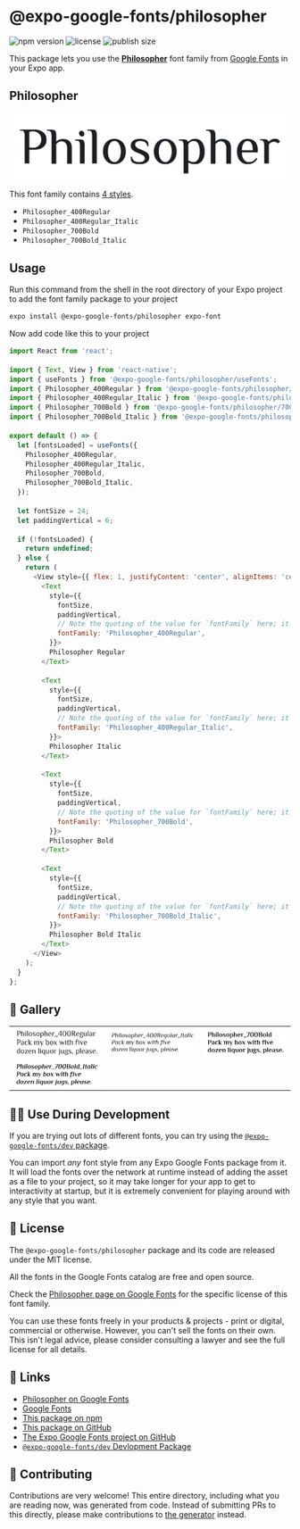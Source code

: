 # @expo-google-fonts/philosopher

![npm version](https://flat.badgen.net/npm/v/@expo-google-fonts/philosopher)
![license](https://flat.badgen.net/github/license/expo/google-fonts)
![publish size](https://flat.badgen.net/packagephobia/install/@expo-google-fonts/philosopher)

This package lets you use the [**Philosopher**](https://fonts.google.com/specimen/Philosopher) font family from [Google Fonts](https://fonts.google.com/) in your Expo app.

## Philosopher

![Philosopher](./font-family.png)

This font family contains [4 styles](#-gallery).

- `Philosopher_400Regular`
- `Philosopher_400Regular_Italic`
- `Philosopher_700Bold`
- `Philosopher_700Bold_Italic`

## Usage

Run this command from the shell in the root directory of your Expo project to add the font family package to your project
```sh
expo install @expo-google-fonts/philosopher expo-font
```

Now add code like this to your project
```js
import React from 'react';

import { Text, View } from 'react-native';
import { useFonts } from '@expo-google-fonts/philosopher/useFonts';
import { Philosopher_400Regular } from '@expo-google-fonts/philosopher/400Regular';
import { Philosopher_400Regular_Italic } from '@expo-google-fonts/philosopher/400Regular_Italic';
import { Philosopher_700Bold } from '@expo-google-fonts/philosopher/700Bold';
import { Philosopher_700Bold_Italic } from '@expo-google-fonts/philosopher/700Bold_Italic';

export default () => {
  let [fontsLoaded] = useFonts({
    Philosopher_400Regular,
    Philosopher_400Regular_Italic,
    Philosopher_700Bold,
    Philosopher_700Bold_Italic,
  });

  let fontSize = 24;
  let paddingVertical = 6;

  if (!fontsLoaded) {
    return undefined;
  } else {
    return (
      <View style={{ flex: 1, justifyContent: 'center', alignItems: 'center' }}>
        <Text
          style={{
            fontSize,
            paddingVertical,
            // Note the quoting of the value for `fontFamily` here; it expects a string!
            fontFamily: 'Philosopher_400Regular',
          }}>
          Philosopher Regular
        </Text>

        <Text
          style={{
            fontSize,
            paddingVertical,
            // Note the quoting of the value for `fontFamily` here; it expects a string!
            fontFamily: 'Philosopher_400Regular_Italic',
          }}>
          Philosopher Italic
        </Text>

        <Text
          style={{
            fontSize,
            paddingVertical,
            // Note the quoting of the value for `fontFamily` here; it expects a string!
            fontFamily: 'Philosopher_700Bold',
          }}>
          Philosopher Bold
        </Text>

        <Text
          style={{
            fontSize,
            paddingVertical,
            // Note the quoting of the value for `fontFamily` here; it expects a string!
            fontFamily: 'Philosopher_700Bold_Italic',
          }}>
          Philosopher Bold Italic
        </Text>
      </View>
    );
  }
};

```

## 🔡 Gallery


||||
|-|-|-|
|![Philosopher_400Regular](.//400Regular/Philosopher_400Regular.ttf.png)|![Philosopher_400Regular_Italic](.//400Regular_Italic/Philosopher_400Regular_Italic.ttf.png)|![Philosopher_700Bold](.//700Bold/Philosopher_700Bold.ttf.png)||
|![Philosopher_700Bold_Italic](.//700Bold_Italic/Philosopher_700Bold_Italic.ttf.png)||||


## 👩‍💻 Use During Development

If you are trying out lots of different fonts, you can try using the [`@expo-google-fonts/dev` package](https://github.com/freeboub/google-fonts/tree/master/font-packages/dev#readme).

You can import *any* font style from any Expo Google Fonts package from it. It will load the fonts
over the network at runtime instead of adding the asset as a file to your project, so it may take longer
for your app to get to interactivity at startup, but it is extremely convenient
for playing around with any style that you want.

## 📖 License

The `@expo-google-fonts/philosopher` package and its code are released under the MIT license.

All the fonts in the Google Fonts catalog are free and open source.

Check the [Philosopher page on Google Fonts](https://fonts.google.com/specimen/Philosopher) for the specific license of this font family.

You can use these fonts freely in your products & projects - print or digital, commercial or otherwise. However, you can't sell the fonts on their own. This isn't legal advice, please consider consulting a lawyer and see the full license for all details.

## 🔗 Links

- [Philosopher on Google Fonts](https://fonts.google.com/specimen/Philosopher)
- [Google Fonts](https://fonts.google.com/)
- [This package on npm](https://www.npmjs.com/package/@expo-google-fonts/philosopher)
- [This package on GitHub](https://github.com/freeboub/google-fonts/tree/master/font-packages/philosopher)
- [The Expo Google Fonts project on GitHub](https://github.com/freeboub/google-fonts)
- [`@expo-google-fonts/dev` Devlopment Package](https://github.com/freeboub/google-fonts/tree/master/font-packages/dev)

## 🤝 Contributing

Contributions are very welcome! This entire directory, including what you are reading now, was generated from code. Instead of submitting PRs to this directly, please make contributions to [the generator](https://github.com/freeboub/google-fonts/tree/master/packages/generator) instead.
